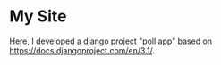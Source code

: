 # My Site

Here, I developed a django project "poll app" based on https://docs.djangoproject.com/en/3.1/.
